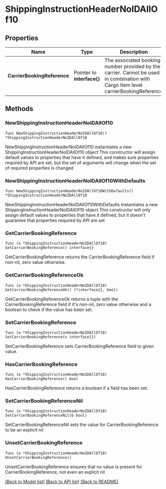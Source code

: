 # ShippingInstructionHeaderNoIDAllOf10

## Properties

Name | Type | Description | Notes
------------ | ------------- | ------------- | -------------
**CarrierBookingReference** | Pointer to **interface{}** | The associated booking number provided by the carrier. Cannot be used in combination with Cargo Item level carrierBookingReference | [optional] 

## Methods

### NewShippingInstructionHeaderNoIDAllOf10

`func NewShippingInstructionHeaderNoIDAllOf10() *ShippingInstructionHeaderNoIDAllOf10`

NewShippingInstructionHeaderNoIDAllOf10 instantiates a new ShippingInstructionHeaderNoIDAllOf10 object
This constructor will assign default values to properties that have it defined,
and makes sure properties required by API are set, but the set of arguments
will change when the set of required properties is changed

### NewShippingInstructionHeaderNoIDAllOf10WithDefaults

`func NewShippingInstructionHeaderNoIDAllOf10WithDefaults() *ShippingInstructionHeaderNoIDAllOf10`

NewShippingInstructionHeaderNoIDAllOf10WithDefaults instantiates a new ShippingInstructionHeaderNoIDAllOf10 object
This constructor will only assign default values to properties that have it defined,
but it doesn't guarantee that properties required by API are set

### GetCarrierBookingReference

`func (o *ShippingInstructionHeaderNoIDAllOf10) GetCarrierBookingReference() interface{}`

GetCarrierBookingReference returns the CarrierBookingReference field if non-nil, zero value otherwise.

### GetCarrierBookingReferenceOk

`func (o *ShippingInstructionHeaderNoIDAllOf10) GetCarrierBookingReferenceOk() (*interface{}, bool)`

GetCarrierBookingReferenceOk returns a tuple with the CarrierBookingReference field if it's non-nil, zero value otherwise
and a boolean to check if the value has been set.

### SetCarrierBookingReference

`func (o *ShippingInstructionHeaderNoIDAllOf10) SetCarrierBookingReference(v interface{})`

SetCarrierBookingReference sets CarrierBookingReference field to given value.

### HasCarrierBookingReference

`func (o *ShippingInstructionHeaderNoIDAllOf10) HasCarrierBookingReference() bool`

HasCarrierBookingReference returns a boolean if a field has been set.

### SetCarrierBookingReferenceNil

`func (o *ShippingInstructionHeaderNoIDAllOf10) SetCarrierBookingReferenceNil(b bool)`

 SetCarrierBookingReferenceNil sets the value for CarrierBookingReference to be an explicit nil

### UnsetCarrierBookingReference
`func (o *ShippingInstructionHeaderNoIDAllOf10) UnsetCarrierBookingReference()`

UnsetCarrierBookingReference ensures that no value is present for CarrierBookingReference, not even an explicit nil

[[Back to Model list]](../README.md#documentation-for-models) [[Back to API list]](../README.md#documentation-for-api-endpoints) [[Back to README]](../README.md)


